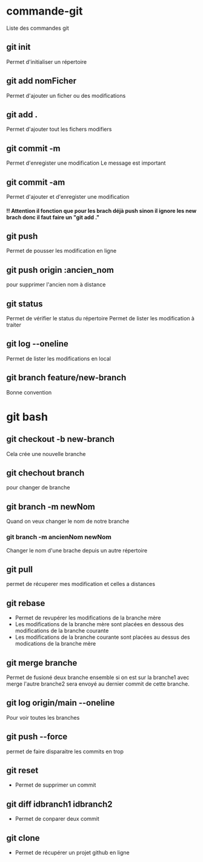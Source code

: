 # commande-git

Liste des commandes git

## git init
Permet d'initialiser un répertoire

## git add nomFicher
Permet d'ajouter un ficher ou des modifications

## git add .
Permet d'ajouter tout les fichers modifiers

## git commit -m
Permet d'enregister une modification
Le message est important

## git commit -am
Permet d'ajouter et d'enregister une modification
#### !! Attention il fonction que pour les brach déjà push sinon il ignore les new brach donc il faut faire un "git add ."

## git push
Permet de pousser les modification en ligne

## git push origin :ancien_nom
pour supprimer l'ancien nom à distance 

## git status
Permet de vérifier le status du répertoire
Permet de lister les modification à traiter

## git log --oneline
Permet de lister les modifications en local

## git branch feature/new-branch
Bonne convention

# git bash

## git checkout -b new-branch
Cela crée une nouvelle branche

## git chechout branch
pour changer de branche

## git branch -m newNom
Quand on veux changer le nom de notre branche
### git branch -m ancienNom newNom
Changer le nom d'une brache depuis un autre répertoire

## git pull
permet de récuperer mes modification et celles a distances

## git rebase
- Permet de revupérer les modifications de la branche mère
- Les modifications de la branche mère sont placées en dessous des modifications de la branche courante
- Les modifications de la branche courante sont placées au dessus des modications de la branche mère

## git merge branche
Permet de fusioné deux branche ensemble si on est sur la branche1 avec merge l'autre branche2 sera envoyé au dernier commit de cette branche.

## git log origin/main --oneline
Pour voir toutes les branches

## git push --force
permet de faire disparaitre les commits en trop

## git reset
- Permet de supprimer un commit

## git diff idbranch1 idbranch2
- Permet de conparer deux commit

## git clone
- Permet de récupérer un projet github en ligne